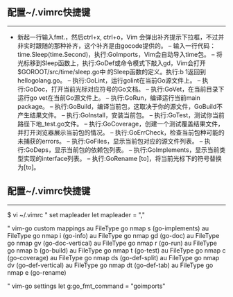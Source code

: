 ## 配置~/.vimrc快捷键
***
- 新起一行输入fmt.，然后ctrl+x, ctrl+o，Vim 会弹出补齐提示下拉框，不过并非实时跟随的那种补齐，这个补齐是由gocode提供的。
– 输入一行代码：time.Sleep(time.Second)，执行:GoImports，Vim会自动导入time包。
– 将光标移到Sleep函数上，执行:GoDef或命令模式下敲入gd，Vim会打开$GOROOT/src/time/sleep.go中 的Sleep函数的定义。执行:b 1返回到hellogolang.go。
– 执行:GoLint，运行golint在当前Go源文件上。
– 执行:GoDoc，打开当前光标对应符号的Go文档。
– 执行:GoVet，在当前目录下运行go vet在当前Go源文件上。
– 执行:GoRun，编译运行当前main package。
– 执行:GoBuild，编译当前包，这取决于你的源文件，GoBuild不产生结果文件。
– 执行:GoInstall，安装当前包。
– 执行:GoTest，测试你当前路径下地_test.go文件。
– 执行:GoCoverage，创建一个测试覆盖结果文件，并打开浏览器展示当前包的情况。
– 执行:GoErrCheck，检查当前包种可能的未捕获的errors。
– 执行:GoFiles，显示当前包对应的源文件列表。
– 执行:GoDeps，显示当前包的依赖包列表。
– 执行:GoImplements，显示当前类型实现的interface列表。
– 执行:GoRename [to]，将当前光标下的符号替换为[to]。

## 配置~/.vimrc快捷键
***
$ vi ~/.vimrc
" set mapleader
let mapleader = ","

" vim-go custom mappings
au FileType go nmap <Leader>s <Plug>(go-implements)
au FileType go nmap <Leader>i <Plug>(go-info)
au FileType go nmap <Leader>gd <Plug>(go-doc)
au FileType go nmap <Leader>gv <Plug>(go-doc-vertical)
au FileType go nmap <leader>r <Plug>(go-run)
au FileType go nmap <leader>b <Plug>(go-build)
au FileType go nmap <leader>t <Plug>(go-test)
au FileType go nmap <leader>c <Plug>(go-coverage)
au FileType go nmap <Leader>ds <Plug>(go-def-split)
au FileType go nmap <Leader>dv <Plug>(go-def-vertical)
au FileType go nmap <Leader>dt <Plug>(go-def-tab)
au FileType go nmap <Leader>e <Plug>(go-rename)

" vim-go settings
let g:go_fmt_command = "goimports"
